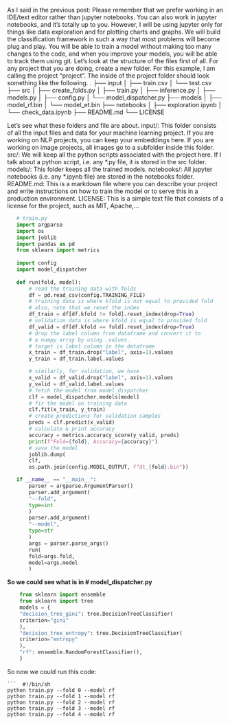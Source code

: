 ﻿ As I said in the previous post: 
Please remember that we prefer working in an IDE/text editor rather than jupyter notebooks. You can also work in jupyter notebooks, and it’s totally up to you. However, I will be using jupyter only for things like data exploration and for plotting charts and graphs. We will build the classification framework in such a way that most problems will become plug and play. You will be able to train a model without making too many changes to the code, and when you improve your models, you will be able to track them using git.
Let’s look at the structure of the files first of all. For any project that you are doing, create a new folder. For this example, I am calling the project “project”. The inside of the project folder should look something like the following.
.
├── input
│ ├── train.csv
│ └── test.csv
├── src
│ ├── create_folds.py
│ ├── train.py
│ ├── inference.py
│ ├── models.py
│ ├── config.py
│ └── model_dispatcher.py
├── models
│ ├── model_rf.bin
│ └── model_et.bin
├── notebooks
│ ├── exploration.ipynb
│ └── check_data.ipynb
├── README.md
└── LICENSE



Let’s see what these folders and file are about.
input/: This folder consists of all the input files and data for your machine learning
project. If you are working on NLP projects, you can keep your embeddings here.
If you are working on image projects, all images go to a subfolder inside this folder.
src/: We will keep all the python scripts associated with the project here. If I talk
about a python script, i.e. any *.py file, it is stored in the src folder.
models/: This folder keeps all the trained models.
notebooks/: All jupyter notebooks (i.e. any *.ipynb file) are stored in the notebooks
folder.
README.md: This is a markdown file where you can describe your project and write instructions on how to train the model or to serve this in a production
environment.
LICENSE: This is a simple text file that consists of a license for the project, such as MIT, Apache,...


 ```python
    # train.py
    import argparse
    import os
    import joblib
    import pandas as pd
    from sklearn import metrics
    
    import config
    import model_dispatcher
    
    def run(fold, model):
	    # read the training data with folds
	    df = pd.read_csv(config.TRAINING_FILE)
	    # training data is where kfold is not equal to provided fold
	    # also, note that we reset the index
	    df_train = df[df.kfold != fold].reset_index(drop=True)
	    # validation data is where kfold is equal to provided fold
	    df_valid = df[df.kfold == fold].reset_index(drop=True)
	    # drop the label column from dataframe and convert it to
	    # a numpy array by using .values.
	    # target is label column in the dataframe
	    x_train = df_train.drop("label", axis=1).values
	    y_train = df_train.label.values

	    # similarly, for validation, we have
	    x_valid = df_valid.drop("label", axis=1).values
	    y_valid = df_valid.label.values
	    # fetch the model from model_dispatcher
	    clf = model_dispatcher.models[model]
	    # fir the model on training data
	    clf.fit(x_train, y_train)
	    # create predictions for validation samples
	    preds = clf.predict(x_valid)
	    # calculate & print accuracy
	    accuracy = metrics.accuracy_score(y_valid, preds)
	    print(f"Fold={fold}, Accuracy={accuracy}")
	    # save the model
	    joblib.dump(
	    clf,
	    os.path.join(config.MODEL_OUTPUT, f"dt_{fold}.bin"))

    if __name__ == "__main__":
	    parser = argparse.ArgumentParser()
	    parser.add_argument(
	    "--fold",
	    type=int
	    )
	    parser.add_argument(
	    "--model",
	    type=str
	    )
	    args = parser.parse_args()
	    run(
	    fold=args.fold,
	    model=args.model
	    )
 ```
**So we could see what is in # model_dispatcher.py**

```python
    from sklearn import ensemble
    from sklearn import tree
    models = {
    "decision_tree_gini": tree.DecisionTreeClassifier(
    criterion="gini"
    ),
    "decision_tree_entropy": tree.DecisionTreeClassifier(
    criterion="entropy"
    ),
    "rf": ensemble.RandomForestClassifier(),
    }
  ```
  So now we could run this code:
  

    ```  #!/bin/sh
    python train.py --fold 0 --model rf
    python train.py --fold 1 --model rf
    python train.py --fold 2 --model rf
    python train.py --fold 3 --model rf
    python train.py --fold 4 --model rf

